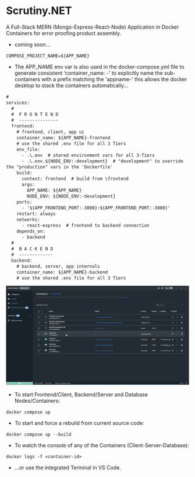 # Scrutiny.NET
A Full-Stack MERN (Mongo-Express-React-Node) Application in Docker Containers for error proofing product assembly.

* coming soon...
  
```
COMPOSE_PROJECT_NAME=${APP_NAME}
```


* The APP_NAME env var is also used in the docker-compose.yml file to generate consistent ‘container_name: <appname>-<containername>' to explicitly name the sub-containers with a prefix matching the 'appname-' this allows the docker desktop to stack the containers automatically…

```
#
services:
  #
  #  F R O N T E N D
  #  ---------------
  frontend:
    # frontend, client, app ui
    container_name: ${APP_NAME}-frontend
    # use the shared .env file for all 3 Tiers
    env_file:
      - .\.env  # shared environment vars for all 3-Tiers
      - .\.env.${NODE_ENV:-development}  # "development" to override the "production" vars in the 'Dockerfile'
    build:
      context: frontend  # build from \frontend
      args:
        APP_NAME: ${APP_NAME}
        NODE_ENV: ${NODE_ENV:-development}
    ports:
      - '${APP_FRONTEND_PORT:-3000}:${APP_FRONTEND_PORT:-3000}'
    restart: always
    networks:
      - react-express  # frontend to backend connection
    depends_on:
      - backend
  #
  #  B A C K E N D
  #  -------------
  backend:
    # backend, server, app internals
    container_name: ${APP_NAME}-backend
    # use the shared .env file for all 3 Tiers
```
<img src=".\.docker\docker-container-names.png">


* To start Frontend/Client, Backend/Server and Database Nodes/Containers:
```
docker compose up
```

* To start and force a rebuild from current source code:
```
docker compose up --build
```

* To watch the console of any of the Containers (Client-Server-Database):
```
docker logs -f <container-id>
```
* ...or use the integrated Terminal in VS Code.
